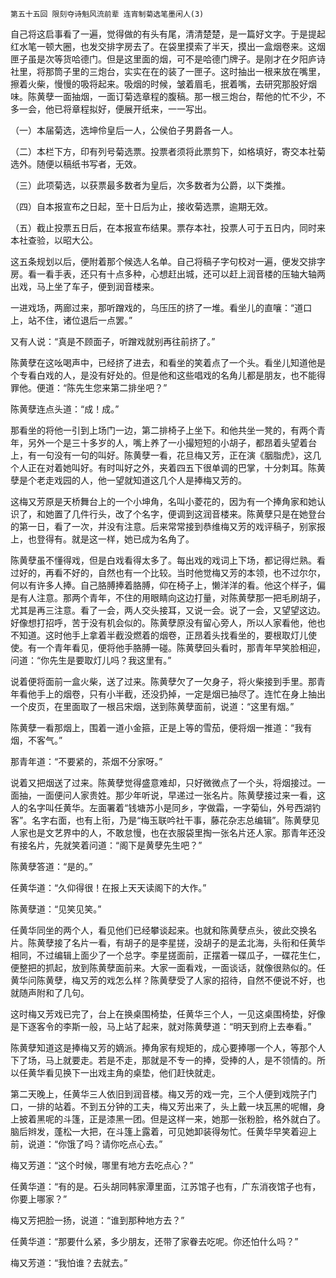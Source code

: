     第五十五回 限刻夺诗魁风流前辈 连宵制菊选笔墨闲人(3) 

   自己将这启事看了一遍，觉得做的有头有尾，清清楚楚，是一篇好文字。于是提起红水笔一顿大圈，也发交排字房去了。在袋里摸索了半天，摸出一盒烟卷来。这烟匣子虽是次等货哈德门。但是这里面的烟，可不是哈德门牌子。是刚才在夕阳庐诗社里，将那筒子里的三炮台，实实在在的装了一匣子。这时抽出一根来放在嘴里，擦着火柴，慢慢的吸将起来。吸烟的时候，皱着眉毛，抿着嘴，去研究那股好烟味。陈黄孽一面抽烟，一面订菊选章程的腹稿。那一根三炮台，帮他的忙不少，不多一会，他已将章程拟好，便展开纸来，一一写出。

   （一）本届菊选，选坤伶皇后一人，公侯伯子男爵各一人。

   （二）本栏下方，印有列号菊选票。投票者须将此票剪下，如格填好，寄交本社菊选外。随便以稿纸书写者，无效。

   （三）此项菊选，以获票最多数者为皇后，次多数者为公爵，以下类推。

   （四）自本报宣布之日起，至十日后为止，接收菊选票，逾期无效。

   （五）截止投票五日后，在本报宣布结果。票存本社，投票人可于五日内，同时来本社查验，以昭大公。

   这五条规划以后，便附着那个候选人名单。自己将稿子字句校对一遍，便发交排字房。看一看手表，还只有十点多种，心想赶出城，还可以赶上润音楼的压轴大轴两出戏，马上坐了车子，便到润音楼来。

   一进戏场，两廊过来，那听蹭戏的，乌压压的挤了一堆。看坐儿的直嚷：“道口上，站不住，诸位退后一点罢。”

   又有人说：“真是不顾面子，听蹭戏就别再往前挤了。”

   陈黄孽在这吆喝声中，已经挤了进去，和看坐的笑着点了一个头。看坐儿知道他是个专看白戏的人，是没有好处的。但是他和这些唱戏的名角儿都是朋友，也不能得罪他。便道：“陈先生您来第二排坐吧？”

   陈黄孽连点头道：“成！成。”

   那看坐的将他一引到上场门一边，第二排椅子上坐下。和他共坐一凳的，有两个青年，另外一个是三十多岁的人，嘴上养了一小撮短短的小胡子，都昂着头望着台上，有一句没有一句的叫好。陈黄孽一看，花旦梅又芳，正在演《胭脂虎》，这几个人正在对着她叫好。有时叫好之外，夹着四五下很单调的巴掌，十分刺耳。陈黄孽是个老走戏园的人，他一望就知道这几个人是捧梅又芳的。

   这梅又芳原是天桥舞台上的一个小坤角，名叫小菱花的，因为有一个捧角家和她认识了，和她置了几件行头，改了个名字，便调到这润音楼来。陈黄孽只是在她登台的第一日，看了一次，并没有注意。后来常常接到恭维梅又芳的戏评稿子，别家报上，也登得有。就是这一样，她已成为名角了。

   陈黄孽虽不懂得戏，但是白戏看得太多了。每出戏的戏词上下场，都记得烂熟。看过好的，再看不好的，自然也有一个比较。当时他觉梅又芳的本领，也不过尔尔，何以有许多人捧。自己胳膊捧着胳膊，仰在椅子上，懒洋洋的看。他这个样子，偏是有人注意。那两个青年，不住的用眼睛向这边打量，对陈黄孽那一把毛刷胡子，尤其是再三注意。看了一会，两人交头接耳，又说一会。说了一会，又望望这边。好像想打招呼，苦于没有机会似的。陈黄孽原没有留心旁人，所以人家看他，他也不知道。这时他手上拿着半截没燃着的烟卷，正昂着头找看坐的，要根取灯儿使使。有一个青年看见，便将他手胳膊一碰。陈黄孽回头看时，那青年早笑脸相迎，问道：“你先生是要取灯儿吗？我这里有。”

   说着便将面前一盒火柴，送了过来。陈黄孽欠了一欠身子，将火柴接到手里。那青年看他手上的烟卷，只有小半截，还没扔掉，一定是烟已抽尽了。连忙在身上抽出一个皮页，在里面取了一根吕宋烟，送到陈黄孽面前，说道：“这里有烟。”

   陈黄孽一看那烟上，围着一道小金箍，正是上等的雪茄，便将烟一推道：“我有烟，不客气。”

   那青年道：“不要紧的，茶烟不分家呀。”

   说着又把烟送了过来。陈黄孽觉得盛意难却，只好微微点了一个头，将烟接过。一面抽，一面便问人家贵姓。那少年听说，早递过一张名片。陈黄孽接过来一看，这人的名字叫任黄华。左面署着“钱塘苏小是同乡，字做霜，一字菊仙，外号西湖钓客”。名字右面，也有上衔，乃是“梅玉联吟社干事，藤花杂志总编辑”。陈黄孽见人家也是文艺界中的人，不敢怠慢，也在衣服袋里掏一张名片还人家。那青年还没有接名片，先就笑着问道：“阁下是黄孽先生吧？”

   陈黄孽答道：“是的。”

   任黄华道：“久仰得很！在报上天天读阁下的大作。”

   陈黄孽道：“见笑见笑。”

   任黄华同坐的两个人，看见他们已经攀谈起来。也就和陈黄孽点头，彼此交换名片。陈黄孽接了名片一看，有胡子的是李星搓，没胡子的是孟北海，头衔和任黄华相同，不过编辑上面少了一个总字。李星搓面前，正摆着一碟瓜子，一碟花生仁，便整把的抓起，放到陈黄孽面前来。大家一面看戏，一面谈话，就像很熟似的。任黄华问陈黄孽，梅又芳的戏怎么样？陈黄孽受了人家的招待，自然不便说不好，也就随声附和了几句。

   这时梅又芳戏已完了，台上在换桌围椅垫，任黄华三个人，一见这桌围椅垫，好像是下逐客令的李斯一般，马上站了起来，就对陈黄孽道：“明天到府上去奉看。”

   陈黄孽知道这是捧梅又芳的嫡派。捧角家有规矩的，成心要捧哪一个人，等那个人下了场，马上就要走。若是不走，那就是不专一的捧，受捧的人，是不领情的。所以任黄华看见换下一出戏主角的桌垫，他们赶快就走。

   第二天晚上，任黄华三人依旧到润音楼。梅又芳的戏一完，三个人便到戏院子门口，一排的站着。不到五分钟的工夫，梅又芳出来了，头上戴一块瓦黑的呢帽，身上披着黑呢的斗篷，正是漆黑一团。但是这样一来，她那一张粉脸，格外就白了。脑后辫发，蓬松一大把，在斗篷上露着，可见她卸装得匆忙。任黄华早笑着迎上前，说道：“你饿了吗？请你吃点心去。”

   梅又芳道：“这个时候，哪里有地方去吃点心？”

   任黄华道：“有的是。石头胡同韩家潭里面，江苏馆子也有，广东消夜馆子也有，你要上哪家？”

   梅又芳把脸一扬，说道：“谁到那种地方去？”

   任黄华道：“那要什么紧，多少朋友，还带了家眷去吃呢。你还怕什么吗？”

   梅又芳道：“我怕谁？去就去。”

